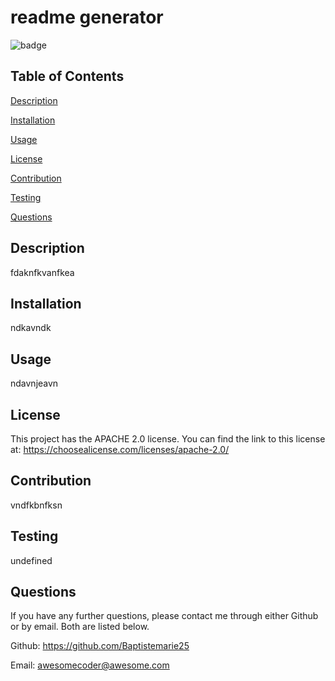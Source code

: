 # readme generator
  ![badge](https://img.shields.io/static/v1?label=license&message=APACHE-2.0&color=green)

  ## Table of Contents

  [Description](#description)

  [Installation](#installation)

  [Usage](#usage)

  [License](#license)

  [Contribution](#contribution)

  [Testing](#testing)

  [Questions](#questions)

  ## Description

  fdaknfkvanfkea

  ## Installation

  ndkavndk

  ## Usage

  ndavnjeavn

  
  ## License
    
  This project has the APACHE 2.0 license. 
  You can find the link to this license at: https://choosealicense.com/licenses/apache-2.0/
  

  ## Contribution

  vndfkbnfksn

  ## Testing

  undefined

  ## Questions

  If you have any further questions, please contact me through either Github or by email.
  Both are listed below. 

  Github: https://github.com/Baptistemarie25

  Email: awesomecoder@awesome.com
